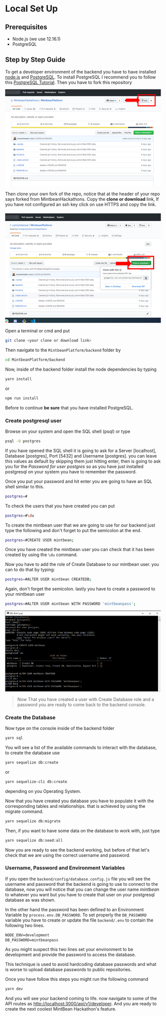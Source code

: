 # Local Set Up

## Prerequisites

- Node.js (we use 12.16.1)
- PostgreSQL

## Step by Step Guide

To get a developer environment of the backend you have to have installed [node.js](https://nodejs.org/) and [PostgreSQL](https://www.postgresql.org/). To install PostgreSQL I recommend you to follow this [PostgreSQL Tutorial](https://www.postgresqltutorial.com/install-postgresql/). Then you have to fork this repository 

![Fork this repo](../assets/fork-repo.png)

Then clone your own fork of the repo, notice that at the header of your repo says forked from MintbeanHackathons. Copy the **clone or download** link, If you have not configured an ssh key click on use HTTPS and copy the link.

![Clone your repo](../assets/clone-your-repo.png)

Open a terminal or cmd and put 

```bash
git clone <your clone or download link>

```
Then navigate to the `MintbeanPlatform/backend` folder by

```bash
cd MintbeanPlatform/backend
```
Now, inside of the backend folder install the node dependencies by typing

```bash
yarn install
```
or
```bash
npm run install
```

Before to continue **be sure** that you have installed PostgreSQL.

### Create postgresql user

Browse on your system and open the SQL shell (psql) or type

```bash
psql -U postgres
```
If you have opened the SQL shell it is going to ask for a Server [localhost], Database [postgres], Port [5432] and Username [postgres]. you can leave this values as default by skipping them just hitting enter, then is going to ask you for the *Password for user postgres* so as you have just installed postgresql on your system you have to remember the password.

Once you put your password and hit enter you are going to have an SQL shell similar to this.

```bash
postgres=#
```

To check the users that you have created you can put

```bash
postgres=#\du
```

To create the mintbean user that we are going to use for our backend just type the following and don't forget to put the semicolon at the end. 

```bash
postgres=#CREATE USER mintbean;
```

Once you have created the mintbean user you can check that it has been created by using the `\du` command.

Now you have to add the role of Create Database to our mintbean user. you can to do that by typing:

```bash
postgres=#ALTER USER mintbean CREATEDB;
```

Again, don't forget the semicolon. lastly you have to create a password to your mintbean user

```bash
postgres=#ALTER USER mintbean WITH PASSWORD 'mintbeanpass';
```

![This is your SQL console after the process](../assets/pgsql-console.png)

> Now That you have created a user with Create Database role and a password you are ready to come back to the backend console.

### Create the Database

Now type on the console inside of the backend folder

```bash
yarn sql
```

You will see a list of the available commands to interact with the database, to create the database use

```bash
yarn sequelize db:create
```
or
```bash
yarn sequelize-cli db:create
```
depending on you Operating System.

Now that you have created you database you have to populate it with the corresponding tables and relationships. that is achieved by using the migrate command.

```bash
yarn sequelize db:migrate
```

Then, if you want to have some data on the database to work with, just type

```bash
yarn sequelize db:seed:all
```

Now you are ready to see the backend working, but before of that let's check that we are using the correct username and password.

### Username, Password and Environment Variables

If you open the `backend/config/database.config.js` file you will see the username and password that the backend is going to use to connect to the database, now you will notice that you can change the user name *mintbean* to whatever you want but you have to create that user on your postgresql database as was shown.

In the other hand the password has been defined to an Environment Variable by `process.env.DB_PASSWORD`. To set properly the `DB_PASSWORD` variable you have to create or update the file `backend/.env` to contain the following two lines.

```
NODE_ENV=development
DB_PASSWORD=mintbeanpass
```
As you might suspect this two lines set your environment to be development and provide the password to access the database.

This technique is used to avoid hardcoding database passwords and what is worse to upload database passwords to public repositories.

Once you have follow this steps you might run the following command

```bash
yarn dev
```
And you will see your backend coming to life. now navigate to some of the API routes as [http://localhost:3000/api/v1/developer](http://localhost:3000/api/v1/developer). And you are ready to create the next coolest MintBean Hackathon's feature.